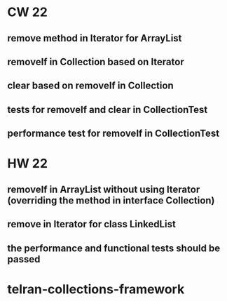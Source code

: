 # CW 22
## remove method in Iterator for ArrayList
## removeIf in Collection based on Iterator
## clear based on removeIf in Collection
## tests for removeIf and clear in CollectionTest
## performance test for removeIf in CollectionTest
# HW 22
## removeIf in ArrayList without using Iterator (overriding the method in interface Collection)
## remove in Iterator for class LinkedList
## the performance and functional tests should be passed
# telran-collections-framework
